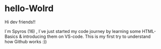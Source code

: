 # hello-Wolrd
Hi dev friends!!

I´m Spyros (16) , I´ve just started my code journey by learning some HTML-Basics & introducing them on VS-code.
This is my first try to understand how Github works :))
